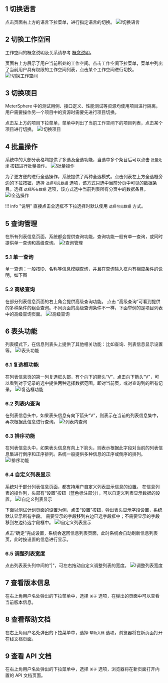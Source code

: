 ## 1 切换语言
点击页面右上方的语言下拉菜单，进行指定语言的切换。
![!切换语言](../../img/general/切换语言.png)

## 2 切换工作空间
工作空间的概念说明及关系请参考 [概念说明](../system_arch.md#_4)。

页面右上方展示了用户当前所处的工作空间。点击工作空间下拉菜单，菜单中列出了当前用户具有权限的工作空间列表，点击某个工作空间进行切换。
![!切换工作空间](../../img/general/切换工作空间.png)

## 3 切换项目
MeterSphere 中的测试用例、接口定义、性能测试等资源均使用项目进行隔离，用户需要操作另一个项目中的资源时需要先进行项目切换。

点击左上方的项目下拉菜单，菜单中列出了当前工作空间下的项目列表，点击某个项目进行切换。
![!切换项目](../../img/general/切换项目.png)

## 4 批量操作
系统中的大部分表格均提供了多选及全选功能，当选中多个条目后可以点击 `批量处理` 按钮进行批量操作。
![!批量操作](../../img/general/批量操作.png)

为了更方便的进行全选操作，系统提供了两种全选模式。点击列表左上方全选框旁边的下拉按钮，选择 `选择可见数据` 选项，该方式只选中当前分页中可见的数据条目。选择 `选择所有数据` 选项，该方式选中当前列表所有分页中的数据条目。
![!全选操作](../../img/general/全选操作.png)

!!! info "说明"
    直接点击全选框不下拉选择时默认使用 `选择可见数据` 方式。

## 5 查询管理
在所有列表信息页面，系统都会提供查询功能，查询功能一般有单一查询，或同时提供单一查询和高级查询。
![!查询管理](../../img/general/查询管理.png)
### 5.1 单一查询
单一查询：一般按ID、名称等信息模糊查询，并且在查询输入框内有相应条件的说明，如下图
### 5.2 高级查询
在部分列表信息页面的右上角会提供高级查询功能。
点击 “高级查询”可看到提供的多种条件的组合查询。不同页面的高级查询条件不一样，下面举例的是项目列表中的高级查询页面。
![!高级查询](../../img/general/高级查询2.png)

## 6 表头功能
列表模式下，在信息列表头上提供了其他相关功能：比如查询、列表信息显示设置等。
![!表头功能](../../img/general/表头功能.png)

### 6.1 复选框功能
在列表信息页的第一列复选框头部，有个向下的箭头“V”，点击向下箭头“V”，可以看到对于记录的选中提供两种选择数据范围，即对当前页，或对查询到的所有记录。
![!复选框功能](../../img/general/复选框功能.png)

### 6.2 列表内查询
在列表信息头中，如果表头信息有向下箭头“V”，则表示在当前的列表信息集中，再次根据此信息进行查询。
![!列表内查询](../../img/general/列表内查询1.png)

### 6.3 排序功能
在列表信息头中，如果表头信息有向上下箭头，则表示根据此字段对当前的列表信息集进行倒序和正序排列。系统一般提供多种信息的正序或倒序的排列。
![!排序功能](../../img/general/排序功能.png)

### 6.4 自定义列表显示
系统对于部分列表信息页面，都支持用户自定义列表显示信息的设置。
在信息列表的操作列，头部有“设置”按钮（蓝色标注部分），可以自定义列表显示数据的设置。
![!自定义列表显示](../../img/general/自定义列表展示1.png)

下面以测试计划页面的设置为例，点击“设置”按钮，弹出表头显示字段设置，系统默认显示所有字段。
需要显示的字段移到右边已选字段框中；不需要显示的字段移到左边待选字段框中。
![!自定义列表显示](../../img/general/自定义列表展示2.png)

点击“确定”完成设置，系统会返回信息列表页面，此时系统会自动刷新信息列表页，此时按设置的信息进行显示。

### 6.5 调整列表宽度
点击列表表头列中间的"|"，可左右拖动自定义调整列表的宽度。
![!调整列表宽度](../../img/general/调整列表宽度.png)

## 7 查看版本信息
在右上角用户名处弹出的下拉菜单中，选择 `关于` 选项，在弹出的页面中可以查看当前版本信息。

## 8 查看帮助文档
在右上角用户名处弹出的下拉菜单中，选择 `帮助文档` 选项，浏览器将在新页面打开在线文档页面。

## 9 查看 API 文档
在右上角用户名处弹出的下拉菜单中，选择 `关于` 选项，浏览器将在新页面打开内置的 API 文档页面。